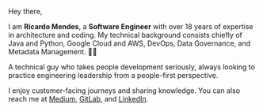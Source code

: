 Hey there,

I am **Ricardo Mendes**, a **Software Engineer** with over 18 years of expertise in architecture and coding. My technical background consists chiefly of Java and Python, Google Cloud and AWS, DevOps, Data Governance, and Metadata Management. :technologist:

A technical guy who takes people development seriously, always looking to practice engineering leadership from a people-first perspective.

I enjoy customer-facing journeys and sharing knowledge. You can also reach me at [Medium](https://ricardolsmendes.medium.com), [GitLab](https://www.gitlab.com/ricardomendes), and [LinkedIn](https://www.linkedin.com/in/ricardolsmendes).

<!--
**ricardolsmendes/ricardolsmendes** is a ✨ _special_ ✨ repository because its `README.md` (this file) appears on your GitHub profile.
